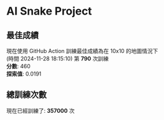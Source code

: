 
# AI Snake Project

## **最佳成績**
現在使用 GitHub Action 訓練最佳成績為在 10x10 的地圖情況下  
(時間 2024-11-28 18:15:10) 第 **790** 次訓練  
**分數**: 460  
**探索值**: 0.0191

## 總訓練次數
現在已經訓練了: **357000** 次
